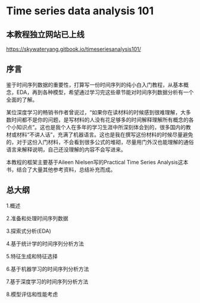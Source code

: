 # Time series data analysis 101
## 本教程独立网站已上线

https://skywateryang.gitbook.io/timeseriesanalysis101/

## 序言

鉴于时间序列数据的重要性，打算写一份时间序列的纯小白入门教程，从基本概念，EDA，再到各种模型，希望通过学习完这些章节能对时间序列数据分析有一个全面的了解。

某位深度学习的畅销书作者曾说过，“如果你在读材料的时候感到很难理解，大多数时间都不是你的问题，是写材料的人没有花足够多的时间解释理解所有概念的各个小知识点”。这也是我个人在多年的学习生涯中所深刻体会到的，很多国内的教材或材料“不讲人话”，充满了机器语言。这也是我在撰写这份材料的时候尽量避免的，对于这份入门材料，不会看到很多公式的堆砌，尽量用门外汉也能理解的通俗语言来解释说明，自己还没理解的内容不会写进来。

本教程的框架主要基于Aileen Nielsen写的Practical Time Series Analysis这本书，结合了大量其他参考资料，总结补充而成。

## 总大纲

1.概述

2.准备和处理时间序列数据

3.探索式分析(EDA)

4.基于统计学的时间序列分析方法

5.特征生成和特征选择

6.基于机器学习的时间序列分析方法

7.基于深度学习的时间序列分析方法

8.模型评估和性能考虑